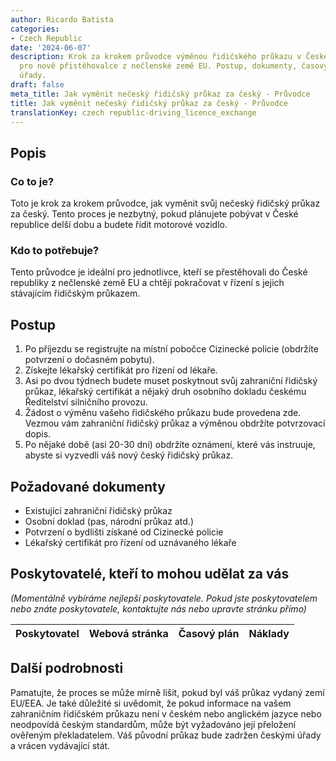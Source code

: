 ```yaml
---
author: Ricardo Batista
categories:
- Czech Republic
date: '2024-06-07'
description: Krok za krokem průvodce výměnou řidičského průkazu v České republice
  pro nově přistěhovalce z nečlenské země EU. Postup, dokumenty, časový rámec a české
  úřady.
draft: false
meta_title: Jak vyměnit nečeský řidičský průkaz za český - Průvodce
title: Jak vyměnit nečeský řidičský průkaz za český - Průvodce
translationKey: czech republic-driving_licence_exchange
---
```



## Popis
### Co to je?
Toto je krok za krokem průvodce, jak vyměnit svůj nečeský řidičský průkaz za český. Tento proces je nezbytný, pokud plánujete pobývat v České republice delší dobu a budete řídit motorové vozidlo.

### Kdo to potřebuje?
Tento průvodce je ideální pro jednotlivce, kteří se přestěhovali do České republiky z nečlenské země EU a chtějí pokračovat v řízení s jejich stávajícím řidičským průkazem.

## Postup
1. Po příjezdu se registrujte na místní pobočce Cizinecké policie (obdržíte potvrzení o dočasném pobytu).
2. Získejte lékařský certifikát pro řízení od lékaře.
3. Asi po dvou týdnech budete muset poskytnout svůj zahraniční řidičský průkaz, lékařský certifikát a nějaký druh osobního dokladu českému Ředitelství silničního provozu.
4. Žádost o výměnu vašeho řidičského průkazu bude provedena zde. Vezmou vám zahraniční řidičský průkaz a výměnou obdržíte potvrzovací dopis.
5. Po nějaké době (asi 20-30 dní) obdržíte oznámení, které vás instruuje, abyste si vyzvedli váš nový český řidičský průkaz.

## Požadované dokumenty
- Existující zahraniční řidičský průkaz
- Osobní doklad (pas, národní průkaz atd.)
- Potvrzení o bydlišti získané od Cizinecké policie
- Lékařský certifikát pro řízení od uznávaného lékaře

## Poskytovatelé, kteří to mohou udělat za vás

_(Momentálně vybíráme nejlepší poskytovatele. Pokud jste poskytovatelem nebo znáte poskytovatele, kontaktujte nás nebo upravte stránku přímo)_

| Poskytovatel    |     Webová stránka  |     Časový plán   |      Náklady    |
| --------------- | --------------- |  :-------------: | :-------------: |


## Další podrobnosti
Pamatujte, že proces se může mírně lišit, pokud byl váš průkaz vydaný zemí EU/EEA. Je také důležité si uvědomit, že pokud informace na vašem zahraničním řidičském průkazu není v českém nebo anglickém jazyce nebo neodpovídá českým standardům, může být vyžadováno její přeložení ověřeným překladatelem. Váš původní průkaz bude zadržen českými úřady a vrácen vydávající stát.